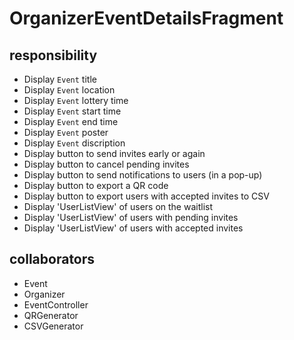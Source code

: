 # OrganizerEventDetailsFragment
## responsibility
- Display `Event` title
- Display `Event` location
- Display `Event` lottery time
- Display `Event` start time
- Display `Event` end time
- Display `Event` poster
- Display `Event` discription
- Display button to send invites early or again
- Display button to cancel pending invites
- Display button to send notifications to users (in a pop-up)
- Display button to export a QR code
- Display button to export users with accepted invites to CSV
- Display 'UserListView' of users on the waitlist
- Display 'UserListView' of users with pending invites
- Display 'UserListView' of users with accepted invites
## collaborators
- Event
- Organizer
- EventController
- QRGenerator
- CSVGenerator
